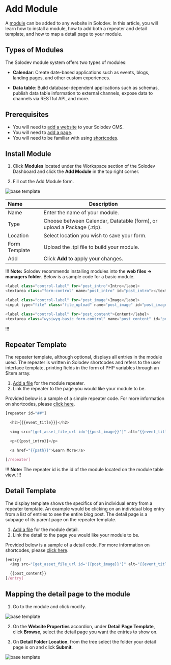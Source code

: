 # Add Module

A <a href="/workspace/modules/">module</a> can be added to any website in Solodev. In this article, you will learn how to install a module, how to add both a repeater and detail template, and how to map a detail page to your module.

## Types of Modules

The Solodev module system offers two types of modules:

- **Calendar**: Create date-based applications such as events, blogs, landing pages, and other custom experiences. 

- **Data table**: Build database-dependent applications such as schemas, publish data table information to external channels, expose data to channels via RESTful API, and more.

## Prerequisites 

-	You will need to <a href="/tutorials/add-website/">add a website</a> to your Solodev CMS.
-	You will need to <a href="/workspace/websites/manage-website/add-page//">add a page</a>.
-	You will need to be familiar with using <a href="/shortcodes/">shortcodes</a>.

## Install Module

1.	Click **Modules** located under the Workspace section of the Solodev Dashboard and click the **Add Module** in the top right corner.

2.	Fill out the Add Module form.

<img src="../../../images/add-module.png" alt="base template" style="display: block"></a>

**Name** | **Description**
:--- | ---
Name | Enter the name of your module.
Type | Choose between Calendar, Datatable (form), or upload a Package (.zip).
Location | Select location you wish to save your form.
Form Template | Upload the .tpl file to build your module.
Add | Click **Add** to apply your changes.

!!! **Note:**
Solodev recommends installing modules into the **web files -> managers folder**. Below is a sample code for a basic module.

```js
<label class="control-label" for="post_intro">Intro</label>
<textarea class="form-control" name="post_intro" id="post_intro"></textarea>

<label class="control-label" for="post_image">Image</label>
<input type="file" class="file_upload" name="post_image" id="post_image">

<label class="control-label" for="post_content">Content</label>
<textarea class="wysiwyg-basic form-control" name="post_content" id="post_content"></textarea>
```
!!!

## Repeater Template

The repeater template, although optional, displays all entries in the module used. The repeater is written in Solodev shortcodes and refers to the user interface template, printing fields in the form of PHP variables through an $item array.

1.	<a href="/workspace/websites/manage-website/addfile/">Add a file</a> for the module repeater.
2.	Link the repeater to the page you would like your module to be.

Provided below is a sample of a simple repeater code. For more information on shortcodes, please <a href="/shortcodes/shortcodes-for-modules/">click here</a>.

```js
[repeater id="##"]

  <h2>{{{event_title}}}</h2>

  <img src="[get_asset_file_url id='{{post_image}}']" alt="{{event_title}}" class="img-fluid">

  <p>{{post_intro}}</p>

  <a href="{{path}}">Learn More</a>

[/repeater]
```

!!! **Note:**
The repeater id is the id of the module located on the module table view.
!!!

## Detail Template

The display template shows the specifics of an individual entry from a repeater template. An example would be clicking on an individual blog entry from a list of entries to see the entire blog post. The detail page is a subpage of its parent page on the repeater template.

1.	<a href="/workspace/websites/manage-website/addfile/">Add a file</a> for the module detail.
2.	Link the detail to the page you would like your module to be.

Provided below is a sample of a detail code. For more information on shortcodes, please <a href="/shortcodes/shortcodes-for-modules/">click here</a>.

```js
[entry]
  <img src="[get_asset_file_url id='{{post_image}}']" alt="{{event_title}}" class="img-fluid mb-5">

  {{post_content}}
[/entry]
```

## Mapping the detail page to the module

1.	Go to the module and click modify.

<img src="../../../images/modify-calendar.png" alt="base template" style="display: block"></a>

2.	On the **Website Properties** accordion, under **Detail Page Template**, click **Browse**, select the detail page you want the entries to show on.

3.	On **Detail Folder Location**, from the tree select the folder your detail page is on and click **Submit**.

<img src="../../../images/modify-detail.png" alt="base template" style="display: block"></a>
